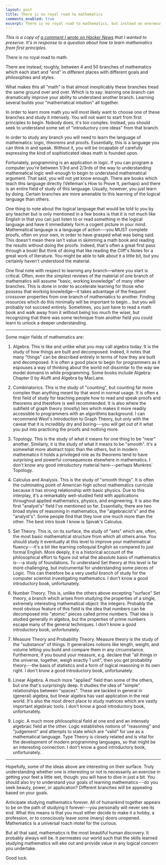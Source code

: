 ```yaml
---
layout: post
title: There is no royal road to mathematics
comments_enabled: true
excerpt: There is no royal road to mathematics, but instead an enormous shining underground city. Here, I hope to give a little tour to its districts and customs for the new traveler.
---
```


*This is a copy of
 [a comment I wrote on Hacker News](https://news.ycombinator.com/item?id=8699424)
 that I wanted to preserve. It's in response to a question about how
 to learn mathematics from first principles.*

There is no royal road to math.

There are instead, roughly, between 4 and 50 branches of mathematics
which each start and "end" in different places with different goals
and philosophies and styles.

What makes this all "math" is that almost inexplicably these branches
tread the same ground over and over. Which is to say: learning one
branch can dramatically improve your ability to understand another
branch. Learning several builds your "mathematical intuition" all
together.

In order to learn more math you will most likely want to choose one of
these branches and study it intensely. You will not want to start from
first principles to begin. Nobody does, it's too complex. Instead, you
should seek to understand some set of "introductory core ideas" from
that branch.

In order to study any branch you will need to learn the language of
mathematics: logic, theorems and proofs. Essentially, this is a
language you can think in and speak. Without it, you will be incapable
of carefully expressing the kind of sophisticated ideas math is
founded upon.

Fortunately, programming is an application in logic. If you can
program a computer you're between 1/3rd and 2/3rds of the way to
understanding mathematical logic well-enough to begin to understand
mathematical argument. That said, you will not yet know enough. There
are books which teach this language directly (Velleman's How to Prove
It, perhaps) and there is an entire field of study of this
language. Usually, however, you just learn by doing. Certain branches
are more amenable to this learning of the logical language than
others.

One thing to note about the logical language that would be told to you
by any teacher but is only mentioned in a few books is that it is not
much like English in that you can just listen to or read something in
the logical language and have it immediately form a cogent picture in
your mind. Mathematical language is a language of action---you MUST
complete proofs, often on your own, in order to have grasped what was
being said. This doesn't mean there isn't value in skimming a math
book and reading the results without doing the proofs. Indeed, that's
often a great first pass through a book! But think of doing that like
reading the Cliff's Notes for a great work of literature. You might be
able to talk about it a little bit, but you certainly haven't
understood the material.

One final note with respect to learning any branch—where you start is
critical. Often, even the simplest reviews of the material of one
branch of mathematics will assume "basic, working knowledge" of many
other branches. This is done in order to accelerate learning for those
who possess that working knowledge—it takes advantage of the frequent
crossover properties from one branch of mathematics to
another. Finding resources which do this minimally will be important
to begin... but you will probably not succeed entirely. Sometimes, you
just have to read a math book and walk away from it without being too
much the wiser, but recognizing that there was some technique from
another field you could learn to unlock a deeper understanding.

---

Some major fields of mathematics are:

1. Algebra. This is like and unlike what you may call algebra
   today. It is the study of how things are built and
   decomposed. Indeed, it notes that many "things" can be described
   entirely in terms of how they are built and decomposed. It is often
   a good place to begin for programmers as it espouses a way of
   thinking about the world not dissimilar to the way we model domains
   in while programming. Some books include Algebra: Chapter 0 by
   Aluffi and Algebra by MacLane.

2. Combinatorics. This is the study of "counting", but counting far
   more complex than anything meant by that word in normal usage. It
   is often a first field of study for teaching people how to read and
   speak proofs and theorems and therefore is well recommended. It is
   also where the subfield of graph theory (mostly) lies which makes
   it more readily accessible to programmers with an algorithms
   background. I can recommend West's Introduction to Graph Theory,
   but only with the caveat that it is incredibly dry and boring---you
   will get out of it what you put into practicing the proofs and
   nothing more.

3. Topology. This is the study of what it means for one thing to be
   "near" another. Similarly, it is the study of what it means to be
   "smooth". It's a somewhat more abstract topic than the others, but
   in modern mathematics it holds a privileged role as its theorems
   tend to have surprising and powerful consequences elsewhere in
   mathematics. I don't know any good introductory material
   here---perhaps Munkres' Topology.

4. Calculus and Analysis. This is the study of "smooth things". It is
   often the culminating point of American high school mathematics
   curricula because it has strong relationship with basic
   physics. Due to this interplay, it's a remarkably well-studied
   field with applications throughout applied mathematics, physics,
   and engineering. It is also the first "analyst's" field I've
   mentioned so far. Essentially, there are two broad styles of
   reasoning in mathematics, the "algebraicist's" and the
   "analyst's". Some people find that they love one much more than the
   other. The best intro book I know is Spivak's Calculus.

5. Set Theory. This is, on its surface, the study of "sets" which are,
   often, the most basic mathematical structure from which all others
   arise. You should study it eventually at this level to improve your
   mathematical fluency---it's a bit like learning colloquial English
   as compared to just formal English. More deeply, it is a historical
   account of the philosophical effort to figure out what the absolute
   basis of mathematics is---a study of foundations. To understand Set
   theory at this level is far more challenging, but instrumental for
   understanding some pieces of Logic. This can therefore be a very
   useful branch of study for the computer scientist investigating
   mathematics. I don't know a good introductory book, unfortunately.

6. Number Theory. This is, unlike the others above excepting "surface"
   Set theory, a branch which arises from studying the properties of a
   single, extremely interesting mathematical object: the
   integers. Probably the most obvious feature of this field is the
   idea that numbers can be decomposed into "atomic" pieces called
   prime numbers. That idea is studied generally in algebra, but the
   properties of prime numbers escape many of the general
   techniques. I don't know a good introductory book, unfortunately.

7. Measure Theory and Probability Theory. Measure theory is the study
   of the "substance" of things. It generalizes notions like length,
   weight, and volume letting you build and compare them in any
   circumstance. Furthermore, if you bound your measure, e.g. declare
   that "all things in the universe, together, weigh exactly 1 unit",
   then you get probability theory---the basis of statistics and a
   form of logical reasoning in its own right. I don't know a good
   introductory book, unfortunately.

8. Linear Algebra. A much more "applied" field than some of the
   others, but one that's surprisingly deep. It studies the idea of
   "simple" relationships between "spaces". These are tackled in
   general in (general) algebra, but linear algebra has vast
   application in the real world. It's also the most direct place to
   study matrices which are vastly important algebraic tools. I don't
   know a good introductory book, unfortunately.

9. Logic. A much more philosophical field at one end and an intensely
   algebraic field at the other. Logic establishes notions of
   "reasoning" and "judgement" and attempts to state which are "valid"
   for use as a mathematical language. Type Theory is closely related
   and is vital for the development of modern programming languages,
   so that might be an interesting connection. I don't know a good
   introductory book, unfortunately.

---

Hopefully, some of the ideas above are interesting on their
surface. Truly understanding whether one is interesting or not is
necessarily an exercise in getting your feet a little wet, though: you
will have to dive in just a bit. You should also try to understand
your goals of learning mathematics---do you seek beauty, power, or
application? Different branches will be appealing based on your goals.

Anticipate studying mathematics forever. All of humankind together
appears to be on the path of studying it forever---you personally will
never see its end. What this means is that you must either decide to
make it a hobby, a profession, or to consciously leave some (many)
doors unopened. Mathematics is a universal roach motel for the
curious.

But all that said, mathematics is the most beautiful human
discovery. It probably always will be. It permeates our world such
that the skills learned studying mathematics will eke out and provide
value in any logical concern you undertake.

Good luck.
